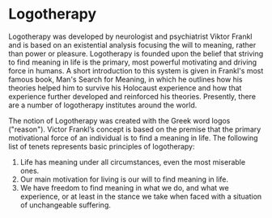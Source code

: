 # Logotherapy

Logotherapy was developed by neurologist and psychiatrist Viktor Frankl and is based on an existential analysis focusing the will to meaning, rather than power or pleasure. Logotherapy is founded upon the belief that striving to find meaning in life is the primary, most powerful motivating and driving force in humans. A short introduction to this system is given in Frankl's most famous book, Man's Search for Meaning, in which he outlines how his theories helped him to survive his Holocaust experience and how that experience further developed and reinforced his theories. Presently, there are a number of logotherapy institutes around the world.

The notion of Logotherapy was created with the Greek word logos ("reason"). Victor Frankl’s concept is based on the premise that the primary motivational force of an individual is to find a meaning in life. The following list of tenets represents basic principles of logotherapy:  
 1. Life has meaning under all circumstances, even the most miserable ones. 
 2. Our main motivation for living is our will to find meaning in life. 
 3. We have freedom to find meaning in what we do, and what we experience, or at least in the stance we take when faced with a situation of unchangeable suffering.
